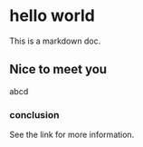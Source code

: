 # hello world

This is a markdown doc.

## Nice to meet you

abcd

### conclusion

See the link for more information.
